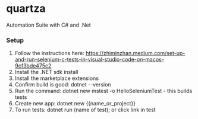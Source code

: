 # quartza
Automation Suite with C# and .Net

### Setup
1. Follow the instructions here: https://zhiminzhan.medium.com/set-up-and-run-selenium-c-tests-in-visual-studio-code-on-macos-9cf3bde475c2
2. Install the .NET sdk install 
3. Install the marketplace extensions
4. Confirm build is good: dotnet --version
5. Run the command: dotnet new mstest -o HelloSeleniumTest - this builds tests
6. Create new app: dotnet new {{name_or_project}}
7. To run tests: dotnet run (name of test); or click link in test